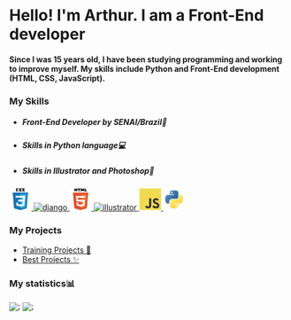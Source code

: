 <h1> Hello! I'm Arthur. I am a Front-End developer </h1>

<p><h4>Since I was 15 years old, I have been studying programming and working to improve myself. My skills include Python and Front-End development (HTML, CSS, JavaScript).</h4></p>

<h3>My Skills</h3>

<ul>
<li><h5>Front-End Developer by SENAI/Brazil🤖</h5></li>

<li><h5>Skills in Python language💻</h5></li>

<li><h5>Skills in Illustrator and Photoshop🎨</h5></li>
 
</ul>

<p align="left"> <a href="https://www.w3schools.com/css/" target="_blank" rel="noreferrer"> <img src="https://raw.githubusercontent.com/devicons/devicon/master/icons/css3/css3-original-wordmark.svg" alt="css3" width="40" height="40"/> </a> <a href="https://www.djangoproject.com/" target="_blank" rel="noreferrer"> <img src="https://cdn.worldvectorlogo.com/logos/django.svg" alt="django" width="40" height="40"/> </a> <a href="https://www.w3.org/html/" target="_blank" rel="noreferrer"> <img src="https://raw.githubusercontent.com/devicons/devicon/master/icons/html5/html5-original-wordmark.svg" alt="html5" width="40" height="40"/> </a> <a href="https://www.adobe.com/in/products/illustrator.html" target="_blank" rel="noreferrer"> <img src="https://www.vectorlogo.zone/logos/adobe_illustrator/adobe_illustrator-icon.svg" alt="illustrator" width="40" height="40"/> </a> <a href="https://developer.mozilla.org/en-US/docs/Web/JavaScript" target="_blank" rel="noreferrer"> <img src="https://raw.githubusercontent.com/devicons/devicon/master/icons/javascript/javascript-original.svg" alt="javascript" width="40" height="40"/> </a> </a> <a href="https://www.python.org" target="_blank" rel="noreferrer"> <img src="https://raw.githubusercontent.com/devicons/devicon/master/icons/python/python-original.svg" alt="python" width="40" height="40"/> </a>  <p align="left">



<h3>My Projects</h3>
<ul>

 <li><a href="https://github.com/stars/LykinB1/lists/training-projects">Training Projects 🤖</a></li>
 
 <li><a href="https://github.com/stars/LykinB1/lists/best-projects">Best Projects ✨</a></li>
 
</ul>

<h3>My statistics📊</h3>

<div>
 <img align="center" height="190em" src="https://github-readme-stats.vercel.app/api?username=LykinB1&show_icons=true&theme=react&include_all_commits=true&count_private=false"/>;
    <img align="center" height="190em" src="https://github-readme-stats.vercel.app/api/top-langs/?username=LykinB1&layout=compact&langs_count=7&theme=react"/>;
</div>




